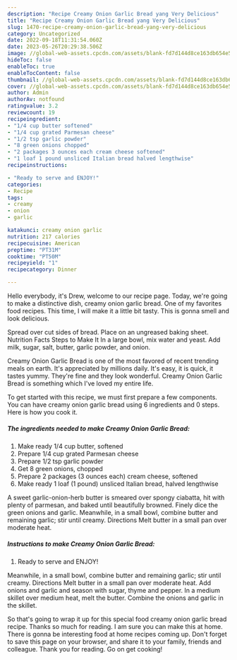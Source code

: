 ```yaml
---
description: "Recipe Creamy Onion Garlic Bread yang Very Delicious"
title: "Recipe Creamy Onion Garlic Bread yang Very Delicious"
slug: 1470-recipe-creamy-onion-garlic-bread-yang-very-delicious
category: Uncategorized
date: 2022-09-18T11:31:54.060Z
date: 2023-05-26T20:29:38.506Z
image: //global-web-assets.cpcdn.com/assets/blank-fd7d144d8ce163db654e5a02c40b08a2775adb7897d16e4062681dc7e1b2800f.png
hideToc: false
enableToc: true
enableTocContent: false
thumbnail: //global-web-assets.cpcdn.com/assets/blank-fd7d144d8ce163db654e5a02c40b08a2775adb7897d16e4062681dc7e1b2800f.png
cover: //global-web-assets.cpcdn.com/assets/blank-fd7d144d8ce163db654e5a02c40b08a2775adb7897d16e4062681dc7e1b2800f.png
author: Admin
authorAv: notfound
ratingvalue: 3.2
reviewcount: 19
recipeingredient:
- "1/4 cup butter softened"
- "1/4 cup grated Parmesan cheese"
- "1/2 tsp garlic powder"
- "8 green onions chopped"
- "2 packages 3 ounces each cream cheese softened"
- "1 loaf 1 pound unsliced Italian bread halved lengthwise"
recipeinstructions:

- "Ready to serve and ENJOY!"
categories:
- Recipe
tags:
- creamy
- onion
- garlic

katakunci: creamy onion garlic 
nutrition: 217 calories
recipecuisine: American
preptime: "PT31M"
cooktime: "PT50M"
recipeyield: "1"
recipecategory: Dinner

---
```



Hello everybody, it's Drew, welcome to our recipe page. Today, we're going to make a distinctive dish, creamy onion garlic bread. One of my favorites food recipes. This time, I will make it a little bit tasty. This is gonna smell and look delicious.

Spread over cut sides of bread. Place on an ungreased baking sheet. Nutrition Facts Steps to Make It In a large bowl, mix water and yeast. Add milk, sugar, salt, butter, garlic powder, and onion.

Creamy Onion Garlic Bread is one of the most favored of recent trending meals on earth. It's appreciated by millions daily. It's easy, it is quick, it tastes yummy. They're fine and they look wonderful. Creamy Onion Garlic Bread is something which I've loved my entire life.


To get started with this recipe, we must first prepare a few components. You can have creamy onion garlic bread using 6 ingredients and 0 steps. Here is how you cook it.

<!--inarticleads1-->

##### The ingredients needed to make Creamy Onion Garlic Bread:

1. Make ready 1/4 cup butter, softened
1. Prepare 1/4 cup grated Parmesan cheese
1. Prepare 1/2 tsp garlic powder
1. Get 8 green onions, chopped
1. Prepare 2 packages (3 ounces each) cream cheese, softened
1. Make ready 1 loaf (1 pound) unsliced Italian bread, halved lengthwise


A sweet garlic-onion-herb butter is smeared over spongy ciabatta, hit with plenty of parmesan, and baked until beautifully browned. Finely dice the green onions and garlic. Meanwhile, in a small bowl, combine butter and remaining garlic; stir until creamy. Directions Melt butter in a small pan over moderate heat. 

<!--inarticleads2-->

##### Instructions to make Creamy Onion Garlic Bread:


1. Ready to serve and ENJOY!

Meanwhile, in a small bowl, combine butter and remaining garlic; stir until creamy. Directions Melt butter in a small pan over moderate heat. Add onions and garlic and season with sugar, thyme and pepper. In a medium skillet over medium heat, melt the butter. Combine the onions and garlic in the skillet. 

So that's going to wrap it up for this special food creamy onion garlic bread recipe. Thanks so much for reading. I am sure you can make this at home. There is gonna be interesting food at home recipes coming up. Don't forget to save this page on your browser, and share it to your family, friends and colleague. Thank you for reading. Go on get cooking!
